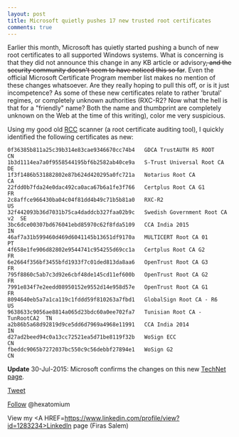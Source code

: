```yaml
---
layout: post
title: Microsoft quietly pushes 17 new trusted root certificates
comments: true
---
```


Earlier this month, Microsoft has quietly started pushing a bunch of new root certificates to all supported Windows systems. What is concerning is that they did not announce this change in any KB article or advisory<s>, and the security community doesn't seem to have noticed this so far</s>. Even the official Microsoft Certificate Program member list makes no mention of these changes whatsoever. Are they really hoping to pull this off, or is it just incompetence? As some of these new certificates relate to rather 'brutal' regimes, or completely unknown authorities (RXC-R2? Now what the hell is that for a "friendly" name? Both the name and thumbprint are completely unknown on the Web at the time of this writing), color me very suspicious. 

Using my good old <A HREF=http://www.wilderssecurity.com/threads/rcc-check-your-systems-trusted-root-certificate-store.373819/>RCC</A> scanner (a root certificate auditing tool), I quickly identified the following certificates as new: 

    0f36385b811a25c39b314e83cae9346670cc74b4   GDCA TrustAUTH R5 ROOT         CN
    1b3d1114ea7a0f9558544195bf6b2582ab40ce9a   S-Trust Universal Root CA      DE
    1f3f1486b531882802e87b624d420295a0fc721a   Notarius Root CA               CA
    22fdd0b7fda24e0dac492ca0aca67b6a1fe3f766   Certplus Root CA G1            FR
    2c8affce966430ba04c04f81dd4b49c71b5b81a0   RXC-R2                         US
    32f442093b36d7031b75ca4daddcb327faa02b9c   Swedish Government Root CA v2  SE
    3bc6dce00307bd676041ebd85970c62f8fda5109   CCA India 2015                 IN
    46af7a31b599460d469d6041145b13651df9170a   MULTICERT Root CA 01           PT
    4f658e1fe906d82802e9544741c954255d69cc1a   Certplus Root CA G2            FR
    6e2664f356bf3455bfd1933f7c01ded813da8aa6   OpenTrust Root CA G3           FR
    795f8860c5ab7c3d92e6cbf48de145cd11ef600b   OpenTrust Root CA G2           FR
    7991e834f7e2eedd08950152e9552d14e958d57e   OpenTrust Root CA G1           FR
    8094640eb5a7a1ca119c1fddd59f810263a7fbd1   GlobalSign Root CA - R6        US
    9638633c9056ae8814a065d23bdc60a0ee702fa7   Tunisian Root CA - TunRootCA2  TN
    a2b86b5a68d92819d9ce5dd6d7969a4968e11991   CCA India 2014                 IN
    d27ad2beed94c0a13cc72521ea5d71be8119f32b   WoSign ECC                     CN
    fbeddc9065b7272037bc550c9c56debbf27894e1   WoSign G2                      CN


**Update** 30-Jul-2015: Microsoft confirms the changes on this new <a href=http://social.technet.microsoft.com/wiki/contents/articles/31634.microsoft-trusted-root-certificate-program-participants.aspx>TechNet page</a>. 
  

<a href="http://twitter.com/share" class="twitter-share-button" 
data-url="http://hexatomium.github.io/2015/06/26/ms-very-quietly-adds-18-new-trusted-root-certs/" data-text="MS quietly pushes 17 root certificates"  data-count="horizontal">Tweet</a>
<script type="text/javascript" src="http://platform.twitter.com/widgets.js"></script>

<A href=https://twitter.com/hexatomium>Follow</A> @hexatomium

View my <A HREF=https://www.linkedin.com/profile/view?id=1283234>LinkedIn</A> page (Firas Salem)



